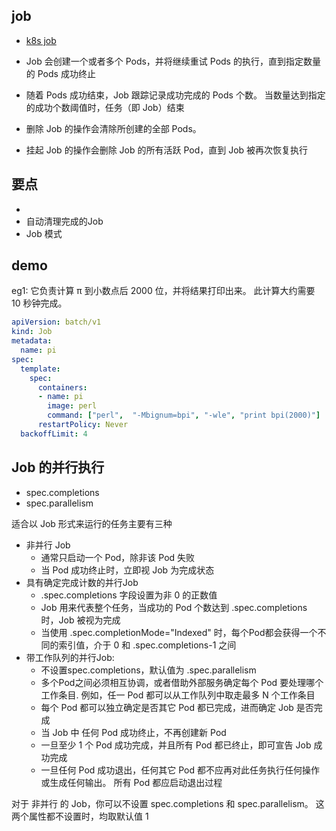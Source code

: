 ## job
* [k8s job](https://kubernetes.io/zh/docs/concepts/workloads/controllers/job/)


* Job 会创建一个或者多个 Pods，并将继续重试 Pods 的执行，直到指定数量的 Pods 成功终止
* 随着 Pods 成功结束，Job 跟踪记录成功完成的 Pods 个数。 当数量达到指定的成功个数阈值时，任务（即 Job）结束
* 删除 Job 的操作会清除所创建的全部 Pods。
* 挂起 Job 的操作会删除 Job 的所有活跃 Pod，直到 Job 被再次恢复执行


## 要点
* 
* 自动清理完成的Job
* Job 模式


## demo


eg1: 它负责计算 π 到小数点后 2000 位，并将结果打印出来。 此计算大约需要 10 秒钟完成。

```yaml
apiVersion: batch/v1
kind: Job
metadata:
  name: pi
spec:
  template:
    spec:
      containers:
      - name: pi
        image: perl
        command: ["perl",  "-Mbignum=bpi", "-wle", "print bpi(2000)"]
      restartPolicy: Never
  backoffLimit: 4
```


## Job 的并行执行
* spec.completions
* spec.parallelism

适合以 Job 形式来运行的任务主要有三种
* 非并行 Job
	* 通常只启动一个 Pod，除非该 Pod 失败
	* 当 Pod 成功终止时，立即视 Job 为完成状态
* 具有确定完成计数的并行Job
	* .spec.completions 字段设置为非 0 的正数值
	* Job 用来代表整个任务，当成功的 Pod 个数达到 .spec.completions 时，Job 被视为完成
	* 当使用 .spec.completionMode="Indexed" 时，每个Pod都会获得一个不同的索引值，介于 0 和 .spec.completions-1 之间
* 带工作队列的并行Job:
	* 不设置spec.completions，默认值为 .spec.parallelism
	* 多个Pod之间必须相互协调，或者借助外部服务确定每个 Pod 要处理哪个工作条目. 例如，任一 Pod 都可以从工作队列中取走最多 N 个工作条目
	* 每个 Pod 都可以独立确定是否其它 Pod 都已完成，进而确定 Job 是否完成
	* 当 Job 中 任何 Pod 成功终止，不再创建新 Pod
	* 一旦至少 1 个 Pod 成功完成，并且所有 Pod 都已终止，即可宣告 Job 成功完成
	* 一旦任何 Pod 成功退出，任何其它 Pod 都不应再对此任务执行任何操作或生成任何输出。 所有 Pod 都应启动退出过程


对于 非并行 的 Job，你可以不设置 spec.completions 和 spec.parallelism。 这两个属性都不设置时，均取默认值 1
